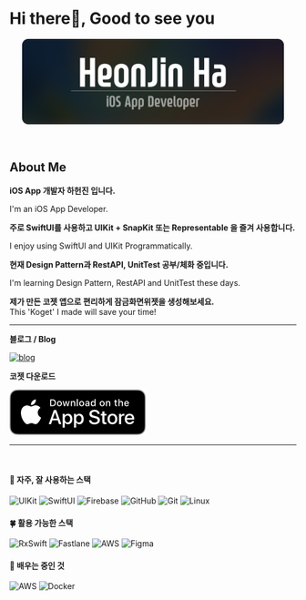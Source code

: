 
# Hi there👋, Good to see you

<p align=center >
<img src="assets/NameTag.png" height=150>
</p>

<br>

## About Me

**iOS App 개발자 하헌진 입니다.**   

I'm an iOS App Developer.

**주로 SwiftUI를 사용하고 UIKit + SnapKit 또는 Representable 을 즐겨 사용합니다.**   

I enjoy using SwiftUI and UIKit Programmatically.

**현재 Design Pattern과 RestAPI, UnitTest 공부/체화 중입니다.**   

I'm learning Design Pattern, RestAPI and UnitTest these days.

**제가 만든 코젯 앱으로 편리하게 잠금화면위젯을 생성해보세요.**   
This 'Koget' I made will save your time!

---
**블로그 / Blog**   

[![blog](https://img.shields.io/badge/notion-white?style=for-the-badge&logo=notion&logoColor=black)](https://www.heon.dev)

**코젯 다운로드**   

[![AppStoreToKoget](assets/downloadToAppstore.svg)](https://apple.co/3SZORzd)

---
  
  <br>
  
#### 🌳 자주, 잘 사용하는 스택

![UIKit](https://img.shields.io/badge/UIKit-ffd02f?style=for-the-badge&logo=Swift&logoColor=white)
![SwiftUI](https://img.shields.io/badge/SwiftUI-0e48d0?style=for-the-badge&logo=Swift&logoColor=white)
![Firebase](https://img.shields.io/badge/Firebase-white?style=for-the-badge&logo=firebase&logoColor=FFCA28)
![GitHub](https://img.shields.io/badge/github-%23121011.svg?style=for-the-badge&logo=github&logoColor=white)
![Git](https://img.shields.io/badge/git-%23F05033.svg?style=for-the-badge&logo=git&logoColor=white)
![Linux](https://img.shields.io/badge/linux-000000?style=for-the-badge&logo=linux&logoColor=white)

#### 🍀 활용 가능한 스택

![RxSwift](https://img.shields.io/badge/RxSwift-B7178C?style=for-the-badge&logo=ReactiveX&logoColor=white)
![Fastlane](https://img.shields.io/badge/fastlane-03bfd8?style=for-the-badge&logo=fastlane&logoColor=white)
![AWS](https://img.shields.io/badge/aws-white?style=for-the-badge&logo=amazon-aws&logoColor=ff9900)
![Figma](https://img.shields.io/badge/figma-black?style=for-the-badge&logo=figma&logoColor=f24d1d)

#### 🌱 배우는 중인 것

![AWS](https://img.shields.io/badge/aws-white?style=for-the-badge&logo=amazon-aws&logoColor=ff9900)
![Docker](https://img.shields.io/badge/docker-FFFFFF?style=for-the-badge&logo=docker&logoColor=0db7ed)
  
